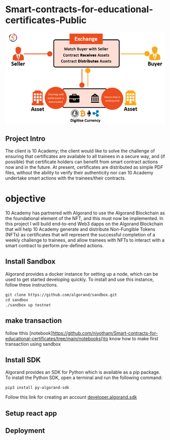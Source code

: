 # Smart-contracts-for-educational-certificates-Public

![alt text](https://github.com/niyotham/Smart-contracts-for-educational-certificates/blob/main/images/smartcontract.png)
## Project Intro

The client is 10 Academy; the client would like to solve the challenge of ensuring that certificates are available to all trainees in a secure way, and (if possible) that certificate holders can benefit from smart contract actions now and in the future. At present, certificates are distributed as simple PDF files, without the ability to verify their authenticity nor can 10 Academy undertake smart actions with the trainees/their contracts.
# objective
10 Academy has partnered with Algorand to use the Algorand Blockchain as the foundational element of the NFT, and this must now be implemented. In this project I will build end-to-end Web3 dapps on the Algorand Blockchain that will help 10 Academy generate and distribute Non-Fungible Tokens (NFTs) as certificates that will represent the successful completion of a weekly challenge to trainees, and allow trainees with NFTs to interact with a smart contract to perform pre-defined actions.

## Install Sandbox

Algorand provides a docker instance for setting up a node, which can be used to get started developing quickly. To install and use this instance, follow these instructions.
```
git clone https://github.com/algorand/sandbox.git
cd sandbox
./sandbox up testnet
```
## make transaction
follow tthis [notebook]https://github.com/niyotham/Smart-contracts-for-educational-certificates/tree/main/notebooks()to know how to make first transaction using sandbox
## Install SDK
Algorand provides an SDK for Python which is available as a pip package. To install the Python SDK, open a terminal and run the following command:
```
pip3 install py-algorand-sdk

```
Follow this link for creating an account [developer.algorand.sdk](https://developer.algorand.org/docs/sdks/python/)

## Setup react app


## Deployment
